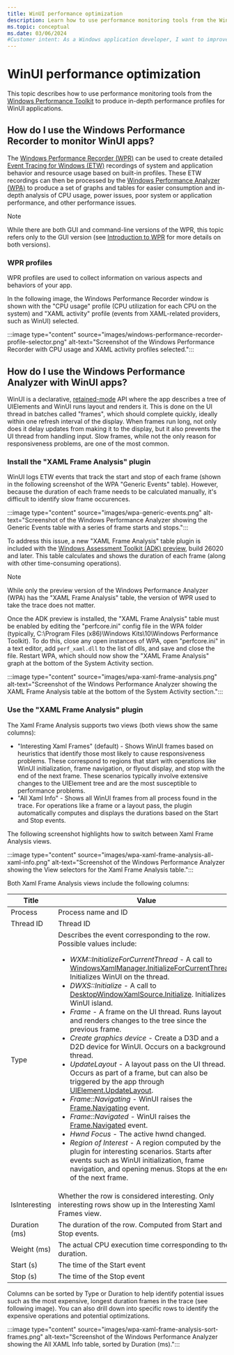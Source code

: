 ```yaml
---
title: WinUI performance optimization
description: Learn how to use performance monitoring tools from the Windows Performance Toolkit to produce in-depth performance profiles of WinUI applications. 
ms.topic: conceptual
ms.date: 03/06/2024
#Customer intent: As a Windows application developer, I want to improve the responsiveness of my WinUI application by finding slow UI thread frames to optimize.
---
```


# WinUI performance optimization

This topic describes how to use performance monitoring tools from the [Windows Performance Toolkit](/windows-hardware/test/wpt/) to produce in-depth performance profiles for WinUI applications.

## How do I use the Windows Performance Recorder to monitor WinUI apps?

The [Windows Performance Recorder (WPR)](/windows-hardware/test/wpt/windows-performance-recorder) can be used to create detailed [Event Tracing for Windows (ETW)](/windows/win32/etw/event-tracing-portal) recordings of system and application behavior and resource usage based on built-in profiles. These ETW recordings can then be processed by the [Windows Performance Analyzer (WPA)](/windows-hardware/test/wpt/windows-performance-analyzer) to produce a set of graphs and tables for easier consumption and in-depth analysis of CPU usage, power issues, poor system or application performance, and other performance issues.

> [!NOTE]
> While there are both GUI and command-line versions of the WPR, this topic refers only to the GUI version (see [Introduction to WPR](/windows-hardware/test/wpt/introduction-to-wpr) for more details on both versions).

### WPR profiles

WPR profiles are used to collect information on various aspects and behaviors of your app.

In the following image, the Windows Performance Recorder window is shown with the "CPU usage" profile (CPU utilization for each CPU on the system) and "XAML activity" profile (events from XAML-related providers, such as WinUI) selected.

:::image type="content" source="images/windows-performance-recorder-profile-selector.png" alt-text="Screenshot of the Windows Performance Recorder with CPU usage and XAML activity profiles selected.":::

## How do I use the Windows Performance Analyzer with WinUI apps?

WinUI is a declarative, [retained-mode](/windows/win32/learnwin32/retained-mode-versus-immediate-mode) API where the app describes a tree of UIElements and WinUI runs layout and renders it. This is done on the UI thread in batches called "frames", which should complete quickly, ideally within one refresh interval of the display. When frames run long, not only does it delay updates from making it to the display, but it also prevents the UI thread from handling input. Slow frames, while not the only reason for responsiveness problems, are one of the most common.

### Install the "XAML Frame Analysis" plugin

WinUI logs ETW events that track the start and stop of each frame (shown in the following screenshot of the WPA "Generic Events" table). However, because the duration of each frame needs to be calculated manually, it's difficult to identify slow frame occurences.

:::image type="content" source="images/wpa-generic-events.png" alt-text="Screenshot of the Windows Performance Analyzer showing the Generic Events table with a series of frame starts and stops.":::

To address this issue, a new "XAML Frame Analysis" table plugin is included with the [Windows Assessment Toolkit (ADK) preview](https://www.microsoft.com/software-download/windowsinsiderpreviewadk), build 26020 and later. This table calculates and shows the duration of each frame (along with other time-consuming operations).

> [!NOTE]
> While only the preview version of the Windows Performance Analyzer (WPA) has the "XAML Frame Analysis" table, the version of WPR used to take the trace does not matter.

Once the ADK preview is installed, the "XAML Frame Analysis" table must be enabled by editing the "perfcore.ini" config file in the WPA folder (typically, C:\Program Files (x86)\Windows Kits\10\Windows Performance Toolkit\). To do this, close any open instances of WPA, open "perfcore.ini" in a text editor, add `perf_xaml.dll` to the list of dlls, and save and close the file. Restart WPA, which should now show the "XAML Frame Analysis" graph at the bottom of the System Activity section.

:::image type="content" source="images/wpa-xaml-frame-analysis.png" alt-text="Screenshot of the Windows Performance Analyzer showing the XAML Frame Analysis table at the bottom of the System Activity section.":::

### Use the "XAML Frame Analysis" plugin

The Xaml Frame Analysis supports two views (both views show the same columns):

- "Interesting Xaml Frames" (default) - Shows WinUI frames based on heuristics that identify those most likely to cause responsiveness problems. These correspond to regions that start with operations like WinUI initialization, frame navigation, or flyout display, and stop with the end of the next frame. These scenarios typically involve extensive changes to the UIElement tree and are the most susceptible to performance problems.
- "All Xaml Info" - Shows all WinUI frames from all process found in the trace. For operations like a frame or a layout pass, the plugin automatically computes and displays the durations based on the Start and Stop events.

The following screenshot highlights how to switch between Xaml Frame Analysis views.

:::image type="content" source="images/wpa-xaml-frame-analysis-all-xaml-info.png" alt-text="Screenshot of the Windows Performance Analyzer showing the View selectors for the Xaml Frame Analysis table.":::

Both Xaml Frame Analysis views include the following columns:

| Title | Value |
| ----- | ----- |
| Process | Process name and ID |
| Thread ID | Thread ID |
| Type | Describes the event corresponding to the row. Possible values include:<br><ul><li>*WXM::InitializeForCurrentThread* - A call to [WindowsXamlManager.InitializeForCurrentThread](/windows/windows-app-sdk/api/winrt/microsoft.ui.xaml.hosting.windowsxamlmanager.initializeforcurrentthread). Initializes WinUI on the thread.</li><li>*DWXS::Initialize* - A call to [DesktopWindowXamlSource.Initialize](/windows/windows-app-sdk/api/winrt/microsoft.ui.xaml.hosting.desktopwindowxamlsource.initialize). Initializes a WinUI island.</li><li>*Frame* - A frame on the UI thread. Runs layout and renders changes to the tree since the previous frame.</li><li>*Create graphics device* - Create a D3D and a D2D device for WinUI. Occurs on a background thread.</li><li>*UpdateLayout* - A layout pass on the UI thread. Occurs as part of a frame, but can also be triggered by the app through [UIElement.UpdateLayout](/windows/windows-app-sdk/api/winrt/microsoft.ui.xaml.uielement.updatelayout).</li><li>*Frame::Navigating* - WinUI raises the [Frame.Navigating](/windows/windows-app-sdk/api/winrt/microsoft.ui.xaml.controls.frame.navigating) event.</li><li>*Frame::Navigated* - WinUI raises the [Frame.Navigated](/windows/windows-app-sdk/api/winrt/microsoft.ui.xaml.controls.frame.navigated) event.</li><li>*Hwnd Focus* - The active hwnd changed.</li><li>*Region of Interest* - A region computed by the plugin for interesting scenarios. Starts after events such as WinUI initialization, frame navigation, and opening menus. Stops at the end of the next frame.</li></ul>|
| IsInteresting | Whether the row is considered interesting. Only interesting rows show up in the Interesting Xaml Frames view. |
| Duration (ms) | The duration of the row. Computed from Start and Stop events. |
| Weight (ms) | The actual CPU execution time corresponding to the duration. |
| Start (s) | The time of the Start event |
| Stop (s) | The time of the Stop event |

Columns can be sorted by Type or Duration to help identify potential issues such as the most expensive, longest duration frames in the trace (see following image). You can also drill down into specific rows to identify the expensive operations and potential optimizations.

:::image type="content" source="images/wpa-xaml-frame-analysis-sort-frames.png" alt-text="Screenshot of the Windows Performance Analyzer showing the All XAML Info table, sorted by Duration (ms).":::
